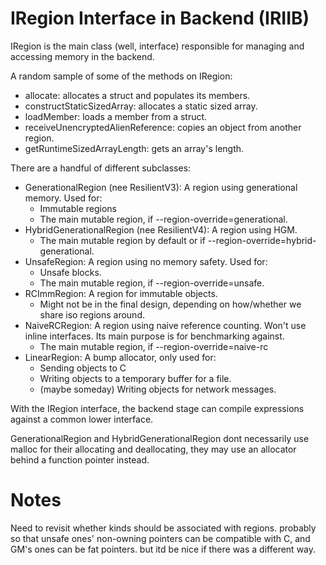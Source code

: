 
# IRegion Interface in Backend (IRIIB)

IRegion is the main class (well, interface) responsible for managing and accessing memory in the backend.

A random sample of some of the methods on IRegion:

 * allocate: allocates a struct and populates its members.
 * constructStaticSizedArray: allocates a static sized array.
 * loadMember: loads a member from a struct.
 * receiveUnencryptedAlienReference: copies an object from another region.
 * getRuntimeSizedArrayLength: gets an array's length.

There are a handful of different subclasses:

 * GenerationalRegion (nee ResilientV3): A region using generational memory. Used for:
    * Immutable regions
    * The main mutable region, if --region-override=generational.
 * HybridGenerationalRegion (nee ResilientV4): A region using HGM.
    * The main mutable region by default or if --region-override=hybrid-generational.
 * UnsafeRegion: A region using no memory safety. Used for:
    * Unsafe blocks.
    * The main mutable region, if --region-override=unsafe.
 * RCImmRegion: A region for immutable objects.
    * Might not be in the final design, depending on how/whether we share iso regions around.
 * NaiveRCRegion: A region using naive reference counting. Won't use inline interfaces. Its main purpose is for benchmarking against.
    * The main mutable region, if --region-override=naive-rc
 * LinearRegion: A bump allocator, only used for:
    * Sending objects to C
    * Writing objects to a temporary buffer for a file.
    * (maybe someday) Writing objects for network messages.

With the IRegion interface, the backend stage can compile expressions against a common lower interface.

GenerationalRegion and HybridGenerationalRegion dont necessarily use malloc for their allocating and deallocating, they may use an allocator behind a function pointer instead.


# Notes

Need to revisit whether kinds should be associated with regions. probably so that unsafe ones' non-owning pointers can be compatible with C, and GM's ones can be fat pointers. but itd be nice if there was a different way.

